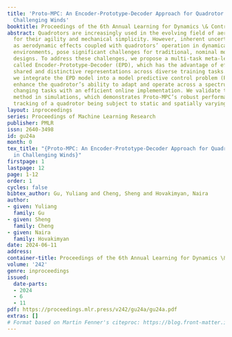 ```yaml
---
title: 'Proto-MPC: An Encoder-Prototype-Decoder Approach for Quadrotor Control in
  Challenging Winds'
booktitle: Proceedings of the 6th Annual Learning for Dynamics \& Control Conference
abstract: Quadrotors are increasingly used in the evolving field of aerial robotics
  for their agility and mechanical simplicity. However, inherent uncertainties, such
  as aerodynamic effects coupled with quadrotors’ operation in dynamically changing
  environments, pose significant challenges for traditional, nominal model-based control
  designs. To address these challenges, we propose a multi-task meta-learning method
  called Encoder-Prototype-Decoder (EPD), which has the advantage of effectively balancing
  shared and distinctive representations across diverse training tasks. Subsequently,
  we integrate the EPD model into a model predictive control problem (Proto-MPC) to
  enhance the quadrotor’s ability to adapt and operate across a spectrum of dynamically
  changing tasks with an efficient online implementation. We validate the proposed
  method in simulations, which demonstrates Proto-MPC’s robust performance in trajectory
  tracking of a quadrotor being subject to static and spatially varying side winds.
layout: inproceedings
series: Proceedings of Machine Learning Research
publisher: PMLR
issn: 2640-3498
id: gu24a
month: 0
tex_title: "{Proto-MPC: An Encoder-Prototype-Decoder Approach for Quadrotor Control
  in Challenging Winds}"
firstpage: 1
lastpage: 12
page: 1-12
order: 1
cycles: false
bibtex_author: Gu, Yuliang and Cheng, Sheng and Hovakimyan, Naira
author:
- given: Yuliang
  family: Gu
- given: Sheng
  family: Cheng
- given: Naira
  family: Hovakimyan
date: 2024-06-11
address:
container-title: Proceedings of the 6th Annual Learning for Dynamics \& Control Conference
volume: '242'
genre: inproceedings
issued:
  date-parts:
  - 2024
  - 6
  - 11
pdf: https://proceedings.mlr.press/v242/gu24a/gu24a.pdf
extras: []
# Format based on Martin Fenner's citeproc: https://blog.front-matter.io/posts/citeproc-yaml-for-bibliographies/
---
```

